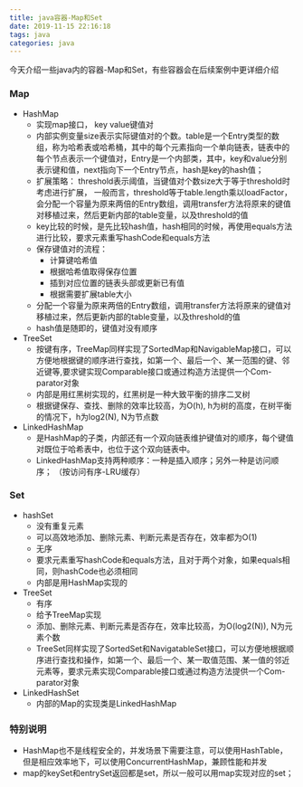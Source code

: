 ```yaml
---
title: java容器-Map和Set
date: 2019-11-15 22:16:18
tags: java
categories: java
---
```

今天介绍一些java内的容器-Map和Set，有些容器会在后续案例中更详细介绍


### Map
- HashMap
  - 实现map接口， key value键值对
  - 内部实例变量size表示实际键值对的个数。table是一个Entry类型的数组，称为哈希表或哈希桶，其中的每个元素指向一个单向链表，链表中的每个节点表示一个键值对，Entry是一个内部类，其中，key和value分别表示键和值，next指向下一个Entry节点，hash是key的hash值；
  - 扩展策略： threshold表示阈值，当键值对个数size大于等于threshold时考虑进行扩展， 一般而言，threshold等于table.length乘以loadFactor，会分配一个容量为原来两倍的Entry数组，调用transfer方法将原来的键值对移植过来，然后更新内部的table变量，以及threshold的值
  - key比较的时候，是先比较hash值，hash相同的时候，再使用equals方法进行比较，要求元素重写hashCode和equals方法
  - 保存键值对的流程：
    - 计算键哈希值
    - 根据哈希值取得保存位置
    - 插到对应位置的链表头部或更新已有值
    - 根据需要扩展table大小
  - 分配一个容量为原来两倍的Entry数组，调用transfer方法将原来的键值对移植过来，然后更新内部的table变量，以及threshold的值
  - hash值是随即的，键值对没有顺序
- TreeSet
  - 按键有序，TreeMap同样实现了SortedMap和NavigableMap接口，可以方便地根据键的顺序进行查找，如第一个、最后一个、某一范围的键、邻近键等,要求键实现Comparable接口或通过构造方法提供一个Com-parator对象
  - 内部是用红黑树实现的，红黑树是一种大致平衡的排序二叉树
  - 根据键保存、查找、删除的效率比较高，为O(h), h为树的高度，在树平衡的情况下，h为log2(N), N为节点数
- LinkedHashMap
  - 是HashMap的子类，内部还有一个双向链表维护键值对的顺序，每个键值对既位于哈希表中，也位于这个双向链表中。
  - LinkedHashMap支持两种顺序：一种是插入顺序；另外一种是访问顺序； （按访问有序-LRU缓存）


### Set
- hashSet
  - 没有重复元素
  - 可以高效地添加、删除元素、判断元素是否存在，效率都为O(1)
  - 无序
  - 要求元素重写hashCode和equals方法，且对于两个对象，如果equals相同，则hashCode也必须相同
  - 内部是用HashMap实现的
- TreeSet
  - 有序
  - 给予TreeMap实现
  - 添加、删除元素、判断元素是否存在，效率比较高，为O(log2(N)), N为元素个数
  - TreeSet同样实现了SortedSet和NavigatableSet接口，可以方便地根据顺序进行查找和操作，如第一个、最后一个、某一取值范围、某一值的邻近元素等，要求元素实现Comparable接口或通过构造方法提供一个Com-parator对象
- LinkedHashSet
  - 内部的Map的实现类是LinkedHashMap



### 特别说明
- HashMap也不是线程安全的，并发场景下需要注意，可以使用HashTable，但是相应效率地下，可以使用ConcurrentHashMap，兼顾性能和并发
- map的keySet和entrySet返回都是set，所以一般可以用map实现对应的set；
